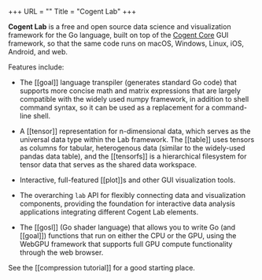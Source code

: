 +++
URL = ""
Title = "Cogent Lab"
+++

**Cogent Lab** is a free and open source data science and visualization framework for the Go language, built on top of the [Cogent Core](https://cogentcore.org/core) GUI framework, so that the same code runs on macOS, Windows, Linux, iOS, Android, and web.

Features include:

* The [[goal]] language transpiler (generates standard Go code) that supports more concise math and matrix expressions that are largely compatible with the widely used numpy framework, in addition to shell command syntax, so it can be used as a replacement for a command-line shell.

* A [[tensor]] representation for n-dimensional data, which serves as the universal data type within the Lab framework. The [[table]] uses tensors as columns for tabular, heterogenous data (similar to the widely-used pandas data table), and the [[tensorfs]] is a hierarchical filesystem for tensor data that serves as the shared data workspace.

* Interactive, full-featured [[plot]]s and other GUI visualization tools.

* The overarching `lab` API for flexibly connecting data and visualization components, providing the foundation for interactive data analysis applications integrating different Cogent Lab elements.

* The [[gosl]] (Go shader language) that allows you to write Go (and [[goal]]) functions that run on either the CPU or the GPU, using the WebGPU framework that supports full GPU compute functionality through the web browser.

See the [[compression tutorial]] for a good starting place.
